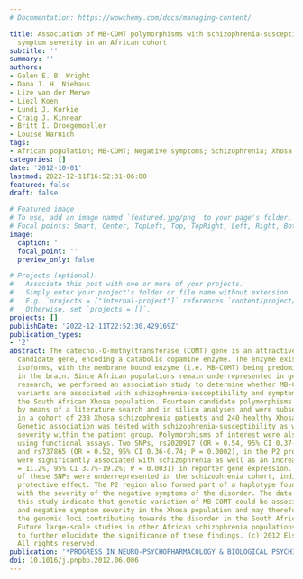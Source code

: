 ```yaml
---
# Documentation: https://wowchemy.com/docs/managing-content/

title: Association of MB-COMT polymorphisms with schizophrenia-susceptibility and
  symptom severity in an African cohort
subtitle: ''
summary: ''
authors:
- Galen E. B. Wright
- Dana J. H. Niehaus
- Lize van der Merwe
- Liezl Koen
- Lundi J. Korkie
- Craig J. Kinnear
- Britt I. Droegemoeller
- Louise Warnich
tags:
- African population; MB-COMT; Negative symptoms; Schizophrenia; Xhosa
categories: []
date: '2012-10-01'
lastmod: 2022-12-11T16:52:31-06:00
featured: false
draft: false

# Featured image
# To use, add an image named `featured.jpg/png` to your page's folder.
# Focal points: Smart, Center, TopLeft, Top, TopRight, Left, Right, BottomLeft, Bottom, BottomRight.
image:
  caption: ''
  focal_point: ''
  preview_only: false

# Projects (optional).
#   Associate this post with one or more of your projects.
#   Simply enter your project's folder or file name without extension.
#   E.g. `projects = ["internal-project"]` references `content/project/deep-learning/index.md`.
#   Otherwise, set `projects = []`.
projects: []
publishDate: '2022-12-11T22:52:30.429169Z'
publication_types:
- '2'
abstract: The catechol-O-methyltransferase (COMT) gene is an attractive schizophrenia
  candidate gene, encoding a catabolic dopamine enzyme. The enzyme exists as two distinct
  isoforms, with the membrane bound enzyme (i.e. MB-COMT) being predominantly expressed
  in the brain. Since African populations remain underrepresented in genetic/genomic
  research, we performed an association study to determine whether MB-COMT genetic
  variants are associated with schizophrenia-susceptibility and symptom severity in
  the South African Xhosa population. Fourteen candidate polymorphisms were selected
  by means of a literature search and in silico analyses and were subsequently genotyped
  in a cohort of 238 Xhosa schizophrenia patients and 240 healthy Xhosa controls.
  Genetic association was tested with schizophrenia-susceptibility as well as symptom
  severity within the patient group. Polymorphisms of interest were also analysed
  using functional assays. Two SNPs, rs2020917 (OR = 0.54, 95% CI 0.37-0.79; P = 0.0011)
  and rs737865 (OR = 0.52, 95% CI 0.36-0.74; P = 0.0002), in the P2 promoter region
  were significantly associated with schizophrenia as well as an increase (increase
  = 11.2%, 95% CI 3.7%-19.2%; P = 0.0031) in reporter gene expression. The minor alleles
  of these SNPs were underrepresented in the schizophrenia cohort, indicating a possible
  protective effect. The P2 region also formed part of a haplotype found to be associated
  with the severity of the negative symptoms of the disorder. The data generated by
  this study indicate that genetic variation of MB-COMT could be associated with schizophrenia
  and negative symptom severity in the Xhosa population and may therefore be one of
  the genomic loci contributing towards the disorder in the South African community.
  Future large-scale studies in other African schizophrenia populations are required
  to further elucidate the significance of these findings. (c) 2012 Elsevier Inc.
  All rights reserved.
publication: '*PROGRESS IN NEURO-PSYCHOPHARMACOLOGY & BIOLOGICAL PSYCHIATRY*'
doi: 10.1016/j.pnpbp.2012.06.006
---
```

